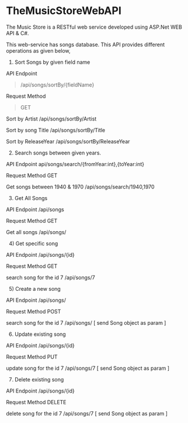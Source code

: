 # TheMusicStoreWebAPI

The Music Store is a RESTful web service developed using ASP.Net WEB API & C#.

This web-service has songs database. This API provides different operations as given below,

1) Sort Songs by given field name 

API Endpoint
>/api/songs/sortBy/{fieldName}


Request Method
>GET


Sort by Artist
 /api/songs/sortBy/Artist


Sort by song Title
 /api/songs/sortBy/Title


Sort by ReleaseYear
 /api/songs/sortBy/ReleaseYear




2) Search songs between given years. 


 API Endpoint
  api/songs/search/{fromYear:int},{toYear:int}


 Request Method
    GET


 Get songs between 1940 & 1970
  /api/songs/search/1940,1970




3) Get All Songs	


 API Endpoint
  /api/songs


 Request Method
    GET


 Get all songs
  /api/songs/


 
4) Get specific song
		

 API Endpoint
  /api/songs/{id}


 Request Method
    GET


 search song for the id 7
  /api/songs/7


 
5) Create a new song 

 API Endpoint
  /api/songs/


 Request Method
    POST


 search song for the id 7
  /api/songs/
[ send Song object as param ]


6) Update existing song

 API Endpoint
  /api/songs/{id}


 Request Method
    PUT


 update song for the id 7
  /api/songs/7
[ send Song object as param ]



7) Delete existing song

 API Endpoint
  /api/songs/{id}


 Request Method
    DELETE


 delete song for the id 7
  /api/songs/7
[ send Song object as param ]

